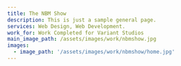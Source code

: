 ```yaml
---
title: The NBM Show
description: This is just a sample general page.
services: Web Design, Web Development.
work_for: Work Completed for Variant Studios
main_image_path: /assets/images/work/nbmshow.jpg
images:
  - image_path: '/assets/images/work/nbmshow/home.jpg'
---
```


